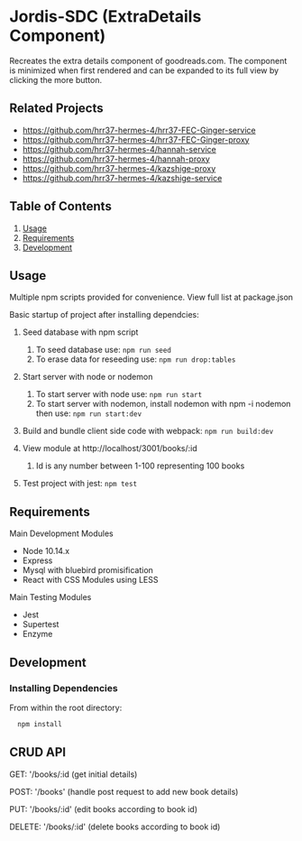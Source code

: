 # Jordis-SDC (ExtraDetails Component)

Recreates the extra details component of goodreads.com. The component is minimized when first rendered and can be expanded to its full view by clicking the more button.

## Related Projects

  - https://github.com/hrr37-hermes-4/hrr37-FEC-Ginger-service
  - https://github.com/hrr37-hermes-4/hrr37-FEC-Ginger-proxy
  - https://github.com/hrr37-hermes-4/hannah-service
  - https://github.com/hrr37-hermes-4/hannah-proxy
  - https://github.com/hrr37-hermes-4/kazshige-proxy
  - https://github.com/hrr37-hermes-4/kazshige-service

## Table of Contents

1. [Usage](#usage)
1. [Requirements](#requirements)
1. [Development](#development)

## Usage
Multiple npm scripts provided for convenience. View full list at package.json

Basic startup of project after installing dependcies:

1. Seed database with npm script
   1. To seed database use: `npm run seed`
   1. To erase data for reseeding use: `npm run drop:tables`

1. Start server with node or nodemon
   1. To start server with node use: `npm run start`
   1. To start server with nodemon, install nodemon with npm -i nodemon then use: `npm run start:dev`

1. Build and bundle client side code with webpack:
`npm run build:dev`

1. View module at http://localhost/3001/books/:id
   1. Id is any number between 1-100 representing 100 books

1. Test project with jest:
`npm test`


## Requirements
Main Development Modules
- Node 10.14.x
- Express
- Mysql with bluebird promisification
- React with CSS Modules using LESS

Main Testing Modules
- Jest
- Supertest
- Enzyme

## Development

### Installing Dependencies

From within the root directory:

```sh
  npm install
```

## CRUD API

GET: '/books/:id (get initial details)

POST: '/books' (handle post request to add new book details)

PUT: '/books/:id' (edit books according to book id)

DELETE: '/books/:id' (delete books according to book id)

